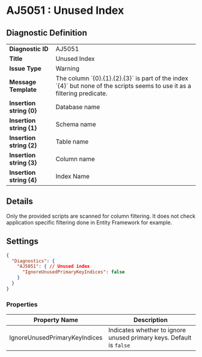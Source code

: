 # AJ5051 : Unused Index

## Diagnostic Definition

<table>
  <tr>
    <td class="header"><b>Diagnostic ID</b></td>
    <td>AJ5051</td>
  </tr>
  <tr>
    <td class="header"><b>Title</b></td>
    <td>Unused Index</td>
  </tr>
  <tr>
    <td class="header"><b>Issue Type</b></td>
    <td>Warning</td>
  </tr>
  <tr>
    <td class="header"><b>Message Template</b></td>
    <td>The column `{0}.{1}.{2}.{3}` is part of the index `{4}` but none of the scripts seems to use it as a filtering predicate.</td>
  </tr>
    <tr>
    <td class="header"><b>Insertion string {0}</b></td>
    <td>Database name</td>
  </tr>
  <tr>
    <td class="header"><b>Insertion string {1}</b></td>
    <td>Schema name</td>
  </tr>
  <tr>
    <td class="header"><b>Insertion string {2}</b></td>
    <td>Table name</td>
  </tr>
  <tr>
    <td class="header"><b>Insertion string {3}</b></td>
    <td>Column name</td>
  </tr>
  <tr>
    <td class="header"><b>Insertion string {4}</b></td>
    <td>Index Name</td>
  </tr>

</table>

## Details

Only the provided scripts are scanned for column filtering. It does not check application specific filtering done in
Entity Framework for example.


## Settings

```json
{
  "Diagnostics": {
    "AJ5051": { // Unused index
      "IgnoreUnusedPrimaryKeyIndices": false
    }
  }
}
```


### Properties

| Property Name                 | Description                                                         |
|-------------------------------|---------------------------------------------------------------------|
| IgnoreUnusedPrimaryKeyIndices | Indicates whether to ignore unused primary keys. Default is `false` |




